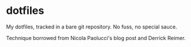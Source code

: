 # dotfiles
My dotfiles, tracked in a bare git repository. No fuss, no special sauce.

Technique borrowed from Nicola Paolucci's blog post and Derrick Reimer.
